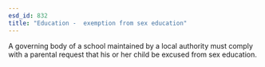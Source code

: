 ```yaml
---
esd_id: 832
title: "Education -  exemption from sex education"
---
```


A governing body of a school maintained by a local authority must comply with a parental request that his or her child be excused from sex education.

